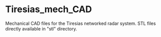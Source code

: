 # Tiresias_mech_CAD

Mechanical CAD files for the Tiresias networked radar system. STL files directly available in "stl" directory.
